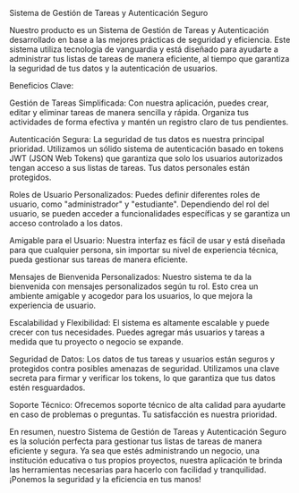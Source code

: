  Sistema de Gestión de Tareas y Autenticación Seguro

 Nuestro producto es un Sistema de Gestión de Tareas y Autenticación desarrollado en base a las mejores prácticas de seguridad y eficiencia. Este sistema utiliza tecnología de vanguardia y está diseñado para ayudarte a administrar tus listas de tareas de manera eficiente, al tiempo que garantiza la seguridad de tus datos y la autenticación de usuarios.

 Beneficios Clave:

 Gestión de Tareas Simplificada: Con nuestra aplicación, puedes crear, editar y eliminar tareas de manera sencilla y rápida. Organiza tus actividades de forma efectiva y mantén un registro claro de tus pendientes.

Autenticación Segura: La seguridad de tus datos es nuestra principal prioridad. Utilizamos un sólido sistema de autenticación basado en tokens JWT (JSON Web Tokens) que garantiza que solo los usuarios autorizados tengan acceso a sus listas de tareas. Tus datos personales están protegidos.

Roles de Usuario Personalizados: Puedes definir diferentes roles de usuario, como "administrador" y "estudiante". Dependiendo del rol del usuario, se pueden acceder a funcionalidades específicas y se garantiza un acceso controlado a los datos.

Amigable para el Usuario: Nuestra interfaz es fácil de usar y está diseñada para que cualquier persona, sin importar su nivel de experiencia técnica, pueda gestionar sus tareas de manera eficiente.

Mensajes de Bienvenida Personalizados: Nuestro sistema te da la bienvenida con mensajes personalizados según tu rol. Esto crea un ambiente amigable y acogedor para los usuarios, lo que mejora la experiencia de usuario.

Escalabilidad y Flexibilidad: El sistema es altamente escalable y puede crecer con tus necesidades. Puedes agregar más usuarios y tareas a medida que tu proyecto o negocio se expande.

Seguridad de Datos: Los datos de tus tareas y usuarios están seguros y protegidos contra posibles amenazas de seguridad. Utilizamos una clave secreta para firmar y verificar los tokens, lo que garantiza que tus datos estén resguardados.

Soporte Técnico: Ofrecemos soporte técnico de alta calidad para ayudarte en caso de problemas o preguntas. Tu satisfacción es nuestra prioridad.

En resumen, nuestro Sistema de Gestión de Tareas y Autenticación Seguro es la solución perfecta para gestionar tus listas de tareas de manera eficiente y segura. Ya sea que estés administrando un negocio, una institución educativa o tus propios proyectos, nuestra aplicación te brinda las herramientas necesarias para hacerlo con facilidad y tranquilidad. ¡Ponemos la seguridad y la eficiencia en tus manos!